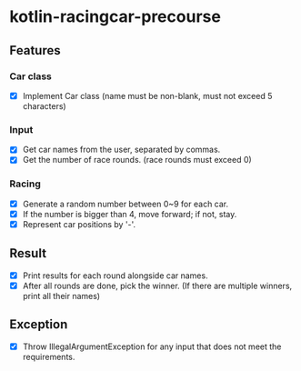 # kotlin-racingcar-precourse

## Features

### Car class
- [x] Implement Car class (name must be non-blank, must not exceed 5 characters)

### Input
- [x] Get car names from the user, separated by commas.
- [x] Get the number of race rounds. (race rounds must exceed 0)

### Racing
- [x] Generate a random number between 0~9 for each car.
- [x] If the number is bigger than 4, move forward; if not, stay.
- [x] Represent car positions by '-'.

## Result
- [x] Print results for each round alongside car names.
- [x] After all rounds are done, pick the winner. (If there are multiple winners, print all their names)

## Exception
- [x] Throw IllegalArgumentException for any input that does not meet the requirements.

